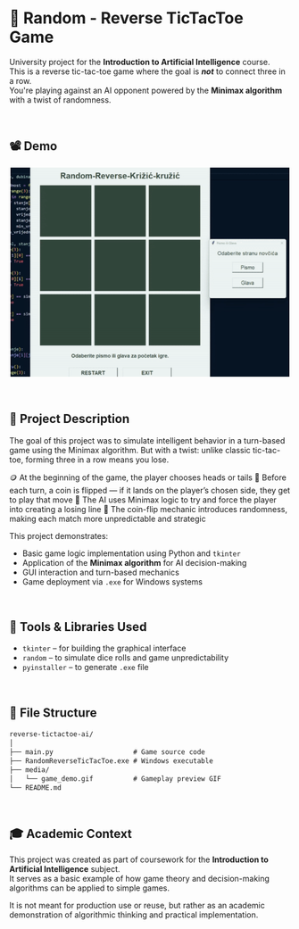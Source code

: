 # 🎲 Random - Reverse TicTacToe Game

University project for the **Introduction to Artificial Intelligence** course.  
This is a reverse tic-tac-toe game where the goal is **_not_** to connect three in a row.  
You're playing against an AI opponent powered by the **Minimax algorithm** with a twist of randomness.

&nbsp;

## 📽️ Demo

<p align="center">
  <img src="media/game_demo.gif" alt="Game demonstration" width="500">
</p>

&nbsp;

## 🧠 Project Description

The goal of this project was to simulate intelligent behavior in a turn-based game using the Minimax algorithm.
But with a twist: unlike classic tic-tac-toe, forming three in a row means you lose.

🪙 At the beginning of the game, the player chooses heads or tails
🎯 Before each turn, a coin is flipped — if it lands on the player’s chosen side, they get to play that move
🧠 The AI uses Minimax logic to try and force the player into creating a losing line
🎲 The coin-flip mechanic introduces randomness, making each match more unpredictable and strategic

This project demonstrates:
- Basic game logic implementation using Python and `tkinter`
- Application of the **Minimax algorithm** for AI decision-making
- GUI interaction and turn-based mechanics
- Game deployment via `.exe` for Windows systems

&nbsp;

## 🧰 Tools & Libraries Used

- `tkinter` – for building the graphical interface  
- `random` – to simulate dice rolls and game unpredictability
- `pyinstaller` – to generate `.exe` file

&nbsp;

## 📁 File Structure

```
reverse-tictactoe-ai/
│
├── main.py                    # Game source code
├── RandomReverseTicTacToe.exe # Windows executable
├── media/
│   └── game_demo.gif          # Gameplay preview GIF
└── README.md
```

&nbsp;

## 🎓 Academic Context

This project was created as part of coursework for the **Introduction to Artificial Intelligence** subject.  
It serves as a basic example of how game theory and decision-making algorithms can be applied to simple games.

It is not meant for production use or reuse, but rather as an academic demonstration of algorithmic thinking and practical implementation.
